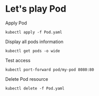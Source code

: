# Let's play Pod

Apply Pod
```
kubectl apply -f Pod.yaml
```

Display all pods information
```
kubectl get pods -o wide
```

Test access
```
kubectl port-forward pod/my-pod 8080:80
```

Delete Pod resource
```
kubectl delete -f Pod.yaml
```